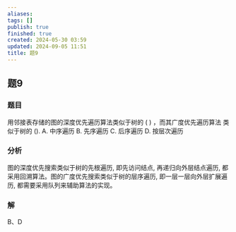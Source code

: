 ```yaml
---
aliases: 
tags: []
publish: true
finished: true
created: 2024-05-30 03:59
updated: 2024-09-05 11:51
title: 题9
---
```

## 题9
### 题目
用邻接表存储的图的深度优先遍历算法类似于树的 ( ) ，而其广度优先遍历算法 类似于树的 ().
A. 中序遍历 
B. 先序遍历 
C. 后序遍历 
D. 按层次遍历
### 分析
图的深度优先搜索类似于树的先根遍历, 即先访问结点, 再递归向外层结点遍历, 都采用回溯算法。图的广度优先搜索类似于树的层序遍历, 即一层一层向外层扩展遍历, 都需要采用队列来辅助算法的实现。
### 解
B、D